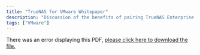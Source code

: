 ```yaml
---
title: "TrueNAS for VMware Whitepaper"
description: "Discussion of the benefits of pairing TrueNAS Enterprise with VMware solutions."
tags: ["VMware"]
---
```


<object data="https://truenas.com/docs/files/TrueNASforVMware1.2.pdf" type="application/pdf" width="95%" height="1000">
There was an error displaying this PDF, <a href="https://truenas.com/docs/files/TrueNASforVMware1.2.pdf">please click here to download the file.</a>
</object>
